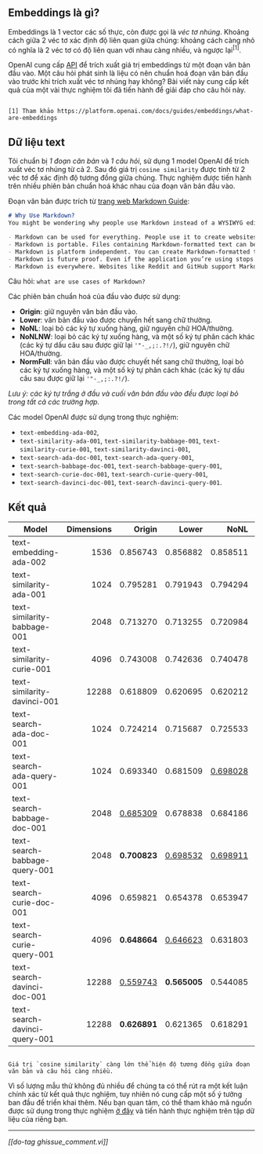 ## Embeddings là gì?

Embeddings là 1 vector các số thực, còn được gọi là _véc tơ nhúng_. Khoảng cách giữa 2 véc tơ xác định độ liên quan giữa chúng: khoảng cách càng nhỏ có nghĩa là 2 véc tơ có độ liên quan với nhau càng nhiều, và ngược lại<sup>[1]</sup>.

OpenAI cung cấp [API](https://platform.openai.com/docs/api-reference/embeddings) để trích xuất giá trị embeddings từ một đoạn văn bản đầu vào. Một câu hỏi phát sinh là liệu có nên chuẩn hoá đoạn văn bản đầu vào trước khi trích xuất véc tơ nhúng hay không? Bài viết này cung cấp kết quả của một vài thực nghiệm tôi đã tiến hành để giải đáp cho câu hỏi này.

```bs-alert primary

[1] Tham khảo https://platform.openai.com/docs/guides/embeddings/what-are-embeddings
```

## Dữ liệu text

Tôi chuẩn bị _1 đoạn căn bản_ và _1 câu hỏi_, sử dụng 1 model OpenAI để trích xuất véc tơ nhúng từ cả 2. Sau đó giá trị `cosine similarity` được tính từ 2 véc tơ để xác định độ tương đồng giữa chúng. Thực nghiệm được tiến hành trên nhiều phiên bản chuẩn hoá khác nhau của đoạn văn bản đầu vào.

Đoạn văn bản được trích từ [trang web Markdown Guide](https://www.markdownguide.org/getting-started/#why-use-markdown):
```markdown
# Why Use Markdown?
You might be wondering why people use Markdown instead of a WYSIWYG editor. Why write with Markdown when you can press buttons in an interface to format your text? As it turns out, there are several reasons why people use Markdown instead of WYSIWYG editors.

- Markdown can be used for everything. People use it to create websites, documents, notes, books, presentations, email messages, and technical documentation.
- Markdown is portable. Files containing Markdown-formatted text can be opened using virtually any application. If you decide you don’t like the Markdown application you’re currently using, you can import your Markdown files into another Markdown application. That’s in stark contrast to word processing applications like Microsoft Word that lock your content into a proprietary file format.
- Markdown is platform independent. You can create Markdown-formatted text on any device running any operating system.
- Markdown is future proof. Even if the application you’re using stops working at some point in the future, you’ll still be able to read your Markdown-formatted text using a text editing application. This is an important consideration when it comes to books, university theses, and other milestone documents that need to be preserved indefinitely.
- Markdown is everywhere. Websites like Reddit and GitHub support Markdown, and lots of desktop and web-based applications support it.
```

Câu hỏi: `what are use cases of Markdown?`

Các phiên bản chuẩn hoá của đầu vào được sử dụng:
- **Origin**: giữ nguyên văn bản đầu vào.
- **Lower**: văn bản đầu vào được chuyển hết sang chữ thường.
- **NoNL**: loại bỏ các ký tự xuống hàng, giữ nguyên chữ HOA/thường.
- **NoNLNW**: loại bỏ các ký tự xuống hàng, và một số ký tự phân cách khác (các ký tự dấu câu sau được giữ lại <code>'"-_,;:.?!/</code>), giữ nguyên chữ HOA/thường.
- **NormFull**: văn bản đầu vào được chuyết hết sang chữ thường, loại bỏ các ký tự xuống hàng, và một số ký tự phân cách khác (các ký tự dấu câu sau được giữ lại <code>'"-_,;:.?!/</code>).

_Lưu ý: các ký tự trắng ở đầu và cuối văn bản đầu vào đều được loại bỏ trong tất cả các trường hợp._

Các model OpenAI được sử dụng trong thực nghiệm:
- `text-embedding-ada-002`,
- `text-similarity-ada-001`, `text-similarity-babbage-001`, `text-similarity-curie-001`, `text-similarity-davinci-001`,
- `text-search-ada-doc-001`, `text-search-ada-query-001`,
- `text-search-babbage-doc-001`, `text-search-babbage-query-001`,
- `text-search-curie-doc-001`, `text-search-curie-query-001`,
- `text-search-davinci-doc-001`, `text-search-davinci-query-001`.

## Kết quả

|Model|Dimensions|Origin|Lower|NoNL|NoNLNW|NormFull|
|-----|---------:|-----:|----:|---:|-----:|-------:|
|<span class="text-nowrap text-info">        text-embedding-ada-002</span>|<span class="text-info"> 1536</span>|<span class="text-info">0.856743</span>|<span class="text-info">0.856882</span>|<span class="text-info">0.858511</span>|<span class="text-info">**0.863255**</span>|<span class="text-info"><u>0.862929</u></span>|
|<span class="text-nowrap">       text-similarity-ada-001</span>| 1024|0.795281|0.791943|0.794294|**0.799370**|<u>0.796414</u>|
|<span class="text-nowrap">   text-similarity-babbage-001</span>| 2048|0.713270|0.713255|0.720984|<u>0.725879</u>|**0.728990**|
|<span class="text-nowrap">     text-similarity-curie-001</span>| 4096|0.743008|0.742636|0.740478|<u>0.744563</u>|**0.746377**|
|<span class="text-nowrap">   text-similarity-davinci-001</span>|12288|0.618809|0.620695|0.620212|<u>0.622371</u>|**0.627889**|
|<span class="text-nowrap">       text-search-ada-doc-001</span>| 1024|0.724214|0.715687|0.725533|**0.732543**|<u>0.726148</u>|
|<span class="text-nowrap">     text-search-ada-query-001</span>| 1024|0.693340|0.681509|<u>0.698028</u>|**0.703483**|0.690489|
|<span class="text-nowrap">   text-search-babbage-doc-001</span>| 2048|<u>0.685309</u>|0.678838|0.684186|**0.686690**|**0.686815**|
|<span class="text-nowrap"> text-search-babbage-query-001</span>| 2048|**0.700823**|<u>0.698532</u>|<u>0.698911</u>|0.697156|<u>0.698270</u>|
|<span class="text-nowrap">     text-search-curie-doc-001</span>| 4096|0.659821|0.654378|0.653947|<u>0.661894</u>|**0.662608**|
|<span class="text-nowrap">   text-search-curie-query-001</span>| 4096|**0.648664**|<u>0.646623</u>|0.631803|0.628487|0.636617|
|<span class="text-nowrap">   text-search-davinci-doc-001</span>|12288|<u>0.559743</u>|**0.565005**|0.544085|0.546072|0.557400|
|<span class="text-nowrap"> text-search-davinci-query-001</span>|12288|**0.626891**|0.621365|0.618291|0.613500|<u>0.622472</u>|

```bs-alert info

Giá trị `cosine similarity` càng lớn thể hiện độ tương đồng giữa đoạn văn bản và câu hỏi càng nhiều.
```

Vì số lượng mẫu thử không đủ nhiều để chúng ta có thể rút ra một kết luận chính xác từ kết quả thực nghiệm, tuy nhiên nó cung cấp một số ý tưởng ban đầu để triển khai thêm. Nếu bạn quan tâm, có thể tham khảo mã nguồn được sử dụng trong thực nghiệm [ở đây](https://gist.github.com/btnguyen2k/2d418b899a3673cd7b10c68ab39075db) và tiến hành thực nghiệm trên tập dữ liệu của riêng bạn.

<hr/>

_[[do-tag ghissue_comment.vi]]_
